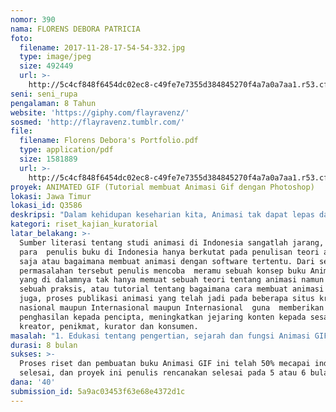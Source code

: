 ```yaml
---
nomor: 390
nama: FLORENS DEBORA PATRICIA
foto:
  filename: 2017-11-28-17-54-54-332.jpg
  type: image/jpeg
  size: 492449
  url: >-
    http://5c4cf848f6454dc02ec8-c49fe7e7355d384845270f4a7a0a7aa1.r53.cf2.rackcdn.com/a0b908f8-69e9-4f21-91ac-e6541306a892/2017-11-28-17-54-54-332.jpg
seni: seni_rupa
pengalaman: 8 Tahun
website: 'https://giphy.com/flayravenz/'
sosmed: 'http://flayravenz.tumblr.com/'
file:
  filename: Florens Debora's Portfolio.pdf
  type: application/pdf
  size: 1581889
  url: >-
    http://5c4cf848f6454dc02ec8-c49fe7e7355d384845270f4a7a0a7aa1.r53.cf2.rackcdn.com/c1735631-91dd-4eed-9cd2-4f2332008625/Florens%20Debora's%20Portfolio.pdf
proyek: ANIMATED GIF (Tutorial membuat Animasi Gif dengan Photoshop)
lokasi: Jawa Timur
lokasi_id: Q3586
deskripsi: "Dalam kehidupan keseharian kita, Animasi tak dapat lepas dari aktivitas kita hampir secara kesuluruhan semua media komunikasi menggunakan Animasi untuk menyampaikan pesan yang mudah dipahami oleh masyarakat. misalnya saja dalam kehidupan di media sosial antar para generasi muda, kata animasi sudah tak asing lagi, animasi dalam hal ini bisa berupa emoticon, sticker,avatar dan animasi kecil atau animasi dengan gerak sederhana (animasi gif). Animasi GIF telah populer dan banyak digunakan di website seperti tumblr, deviantArt, blogger, wordpress, Gag.com dan lain sebagainya.\r\nAkulturasi budaya populer dalam animasi pun tak bisa dihindari banyak pekerja kreatif (ilustrator,designer, animator dan dsb) yang belomba-lomba melirik media promosi karya dengan menggunakan Animasi GIF. Dalam buku ini penulis mencoba membagikan tutorial bagaimana membuat Animasi GIF imut (karakter lucu) hanya dengan menggunakan software editing foto yang sudah tak asing lagi bagi kita yaitu Photoshop.  Buku ini dapat menjadi sumber literasi bagi mahasiswa, pekerja kreatif yang ingin mengetahui bagaimana sejarah singkat tentang animasi gif dan cara membuat animasi gif yang polpuler untuk kebutuhan industri kreatif masa kini"
kategori: riset_kajian_kuratorial
latar_belakang: >-
  Sumber literasi tentang studi animasi di Indonesia sangatlah jarang, saat ini
  para  penulis buku di Indonesia hanya berkutat pada penulisan teori animasi
  saja atau bagaimana membuat animasi dengan software tertentu. Dari sebuah
  permasalahan tersebut penulis mencoba  meramu sebuah konsep buku Animasi GIF
  yang di dalamnya tak hanya memuat sebuah teori tentang animasi namun juga
  sebuah praksis, atau tutorial tentang bagaimana cara membuat animasi gif dan
  juga, proses publikasi animasi yang telah jadi pada beberapa situs kreatif
  nasional maupun Internasional maupun Internasional  guna  memberikan
  penghasilan kepada pencipta, meningkatkan jejaring konten kepada sesama insan
  kreator, penikmat, kurator dan konsumen.
masalah: "1. Edukasi tentang pengertian, sejarah dan fungsi Animasi GIF\r\n2. Tutorial pembuatan Animasi Gif yang berkarakter\r\n3. Publikasi dan promosi hasil karya Animasi Gif yang telah dibuat  pada situs kreatif nasional maupun Internasional  guna  memberikan penghasilan kepada pencipta, meningkatkan jejaring konten kepada sesama insan kreator, penikmat, kurator dan konsumen"
durasi: 8 bulan
sukses: >-
  Proses riset dan pembuatan buku Animasi GIF ini telah 50% mecapai indikator
  selesai, dan proyek ini penulis rencanakan selesai pada 5 atau 6 bulan lagi.
dana: '40'
submission_id: 5a9ac03453f63e68e4372d1c
---
```

